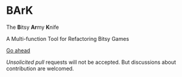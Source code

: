 # BArK

The **B**itsy **Ar**my **K**nife

A Multi-function Tool for Refactoring Bitsy Games

[Go ahead](https://david-c14.github.io/BArK/BArK.html)

*Unsolicited pull* requests will not be accepted.  But discussions about contribution are welcomed.
